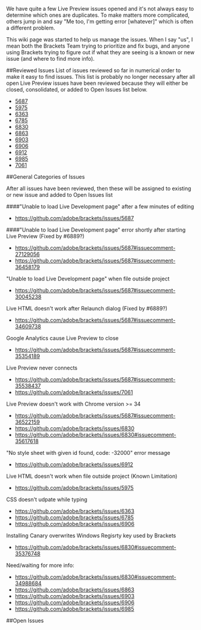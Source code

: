 We have quite a few Live Preview issues opened and it's not always easy to determine which ones are duplicates. To make matters more complicated, others jump in and say "Me too, I'm getting error [whatever]" which is often a different problem.

This wiki page was started to help us manage the issues. When I say "us", I mean both the Brackets Team trying to prioritize and fix bugs, and anyone using Brackets trying to figure out if what they are seeing is a known or new issue (and where to find more info).

##Reviewed Issues
List of issues reviewed so far in numerical order to make it easy to find issues. This list is probably no longer necessary after all open Live Preview issues have been reviewed because they will either be closed, consolidated, or added to Open Issues list below.
- [5687](https://github.com/adobe/brackets/issues/5687)
- [5975](https://github.com/adobe/brackets/issues/5975)
- [6363](https://github.com/adobe/brackets/issues/6363)
- [6785](https://github.com/adobe/brackets/issues/6785)
- [6830](https://github.com/adobe/brackets/issues/6830)
- [6863](https://github.com/adobe/brackets/issues/6863)
- [6903](https://github.com/adobe/brackets/issues/6903)
- [6906](https://github.com/adobe/brackets/issues/6906)
- [6912](https://github.com/adobe/brackets/issues/6912)
- [6985](https://github.com/adobe/brackets/issues/6985)
- [7061](https://github.com/adobe/brackets/issues/7061)

##General Categories of Issues

After all issues have been reviewed, then these will be assigned to existing or new issue and added to Open Issues list

####"Unable to load Live Development page" after a few minutes of editing
- https://github.com/adobe/brackets/issues/5687

####"Unable to load Live Development page" error shortly after starting Live Preview
(Fixed by #6889?)
- https://github.com/adobe/brackets/issues/5687#issuecomment-27129056
- https://github.com/adobe/brackets/issues/5687#issuecomment-36458179

"Unable to load Live Development page" when file outside project
- https://github.com/adobe/brackets/issues/5687#issuecomment-30045238

Live HTML doesn't work after Relaunch dialog
(Fixed by #6889?)
- https://github.com/adobe/brackets/issues/5687#issuecomment-34609738

Google Analytics cause Live Preview to close
- https://github.com/adobe/brackets/issues/5687#issuecomment-35354189

Live Preview never connects
- https://github.com/adobe/brackets/issues/5687#issuecomment-35538437
- https://github.com/adobe/brackets/issues/7061

Live Preview doesn't work with Chrome version >= 34
- https://github.com/adobe/brackets/issues/5687#issuecomment-36522159
- https://github.com/adobe/brackets/issues/6830
- https://github.com/adobe/brackets/issues/6830#issuecomment-35617618

"No style sheet with given id found, code: -32000" error message
- https://github.com/adobe/brackets/issues/6912

Live HTML doesn't work when file outside project (Known Limitation)
- https://github.com/adobe/brackets/issues/5975

CSS doesn't udpate while typing
- https://github.com/adobe/brackets/issues/6363
- https://github.com/adobe/brackets/issues/6785
- https://github.com/adobe/brackets/issues/6906

Installing Canary overwrites Windows Regisrty key used by Brackets
- https://github.com/adobe/brackets/issues/6830#issuecomment-35376748

Need/waiting for more info:
- https://github.com/adobe/brackets/issues/6830#issuecomment-34988684
- https://github.com/adobe/brackets/issues/6863
- https://github.com/adobe/brackets/issues/6903
- https://github.com/adobe/brackets/issues/6906
- https://github.com/adobe/brackets/issues/6985


##Open Issues